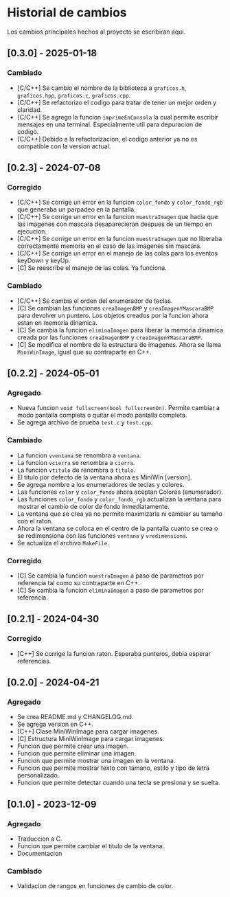 # Historial de cambios

Los cambios principales hechos al proyecto se escribiran aqui.

## [0.3.0] - 2025-01-18

### Cambiado
- [C/C++] Se cambio el nombre de la biblioteca a `graficos.h`, `graficos.hpp`, `graficos.c`, `graficos.cpp`.
- [C/C++] Se refactorizo el codigo para tratar de tener un mejor orden y claridad.
- [C/C++] Se agrego la funcion `imprimeEnConsola` la cual permite escribir mensajes en una terminal. Especialmente util para depuracion de codigo.
- [C/C++] Debido a la refactorizacion, el codigo anterior ya no es compatible con la version actual.

## [0.2.3] - 2024-07-08

### Corregido

- [C/C++] Se corrige un error en la funcion `color_fondo` y `color_fondo_rgb` que generaba un parpadeo en la pantalla.
- [C/C++] Se corrige un error en la funcion `muestraImagen` que hacia que las imagenes con mascara desaparecieran despues de un tiempo en ejecucion.
- [C/C++] Se corrige un error en la funcion `muestraImagen` que no liberaba correctamente memoria en el caso de las imagenes sin mascara.
- [C/C++] Se corrige un error en el manejo de las colas para los eventos keyDown y keyUp.
- [C] Se reescribe el manejo de las colas. Ya funciona.

### Cambiado

- [C/C++] Se cambia el orden del enumerador de teclas.
- [C] Se cambian las funciones `creaImagenBMP` y `creaImagenYMascaraBMP` para devolver un puntero. Los objetos creados por la funcion ahora estan en memoria dinamica.
- [C] Se cambia la funcion `eliminaImagen` para liberar la memoria dinamica creada por las funciones `creaImagenBMP` y `creaImagenYMascaraBMP`.
- [C] Se modifica el nombre de la estructura de imagenes. Ahora se llama `MiniWinImage`, igual que su contraparte en C++.


## [0.2.2] - 2024-05-01

### Agregado

- Nueva funcion `void fullscreen(bool fullscreenOn)`. Permite cambiar a modo pantalla completa o quitar el modo pantalla completa.
- Se agrega archivo de prueba `test.c` y `test.cpp`.

### Cambiado
 
- La funcion `vventana` se renombra a `ventana`.
- La funcion `vcierra` se renombra a `cierra`.
- La funcion `vtitulo` de renombra a `titulo`.
- El titulo por defecto de la ventana ahora es MiniWin [version].
- Se agrega nombre a los enumeradores de teclas y colores.
- Las funciones `color` y `color_fondo` ahora aceptan Colores (enumerador).
- Las funciones `color_fondo` y `color_fondo_rgb` actualizan la ventana para mostrar el cambio de color de fondo inmediatamente. 
- La ventana que se crea ya no permite maximizarla ni cambiar su tamaño con el raton.
- Ahora la ventana se coloca en el centro de la pantalla cuanto se crea o se redimensiona con las funciones `ventana` y `vredimensiona`.
- Se actualiza el archivo `MakeFile`.

### Corregido

- [C] Se cambia la funcion `muestraImagen` a paso de parametros por referencia tal como su contraparte en C++.
- [C] Se cambia la funcion `eliminaImagen` a paso de parametros por referencia.


## [0.2.1] - 2024-04-30

### Corregido

- [C++] Se corrige la funcion raton. Esperaba punteros, debia esperar referencias.

## [0.2.0] - 2024-04-21

### Agregado

- Se crea README.md y CHANGELOG.md.
- Se agrega version en C++.
- [C++] Clase MiniWinImage para cargar imagenes.
- [C] Estructura MiniWinImage para cargar imagenes.
- Funcion que permite crear una imagen.
- Funcion que permite eliminar una imagen.
- Funcion que permite mostrar una imagen en la ventana.
- Funcion que permite mostrar texto con tamano, estilo y tipo de letra personalizado.
- Funcion que permite detectar cuando una tecla se presiona y se suelta.


## [0.1.0] - 2023-12-09

### Agregado

- Traduccion a C.
- Funcion que permite cambiar el titulo de la ventana.
- Documentacion

### Cambiado

- Validacion de rangos en funciones de cambio de color.

